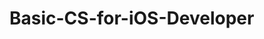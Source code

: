 # Basic-CS-for-iOS-Developer 
 

   
    
    
     
            
  
       
              
           
       
     
   
    
     
 
 
